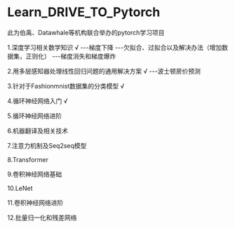 # Learn_DRIVE_TO_Pytorch

此为伯禹、Datawhale等机构联合举办的pytorch学习项目

1.深度学习相关数学知识 √
  ---梯度下降
  ---欠拟合、过拟合以及解决办法（增加数据集，正则化）
  ---梯度消失和梯度爆炸
  
2.用多层感知器处理线性回归问题的通用解决方案 √
   ---波士顿房价预测
   
3.针对于Fashionmnist数据集的分类模型 √

4.循环神经网络入门 √

5.循环神经网络进阶

6.机器翻译及相关技术

7.注意力机制及Seq2seq模型

8.Transformer

9.卷积神经网络基础

10.LeNet

11.卷积神经网络进阶

12.批量归一化和残差网络
 
